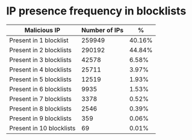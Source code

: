 # IP presence frequency in blocklists
| Malicious IP | Number of IPs | % |
|----|----|----|
| Present in 1 blocklist | 259949 | 40.16% |
| Present in 2 blocklists | 290192 | 44.84% |
| Present in 3 blocklists | 42578 | 6.58% |
| Present in 4 blocklists | 25711 | 3.97% |
| Present in 5 blocklists | 12519 | 1.93% |
| Present in 6 blocklists | 9935 | 1.53% |
| Present in 7 blocklists | 3378 | 0.52% |
| Present in 8 blocklists | 2546 | 0.39% |
| Present in 9 blocklists | 359 | 0.06% |
| Present in 10 blocklists | 69 | 0.01% |
